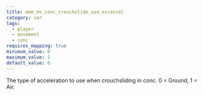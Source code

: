 ```yaml
---
title: mom_mv_conc_crouchslide_use_airaccel
category: var
tags:
  - player
  - movement
  - conc
requires_mapping: true
minimum_value: 0
maximum_value: 1
default_value: 0
---
```


The type of acceleration to use when crouchsliding in conc. 0 = Ground, 1 = Air.